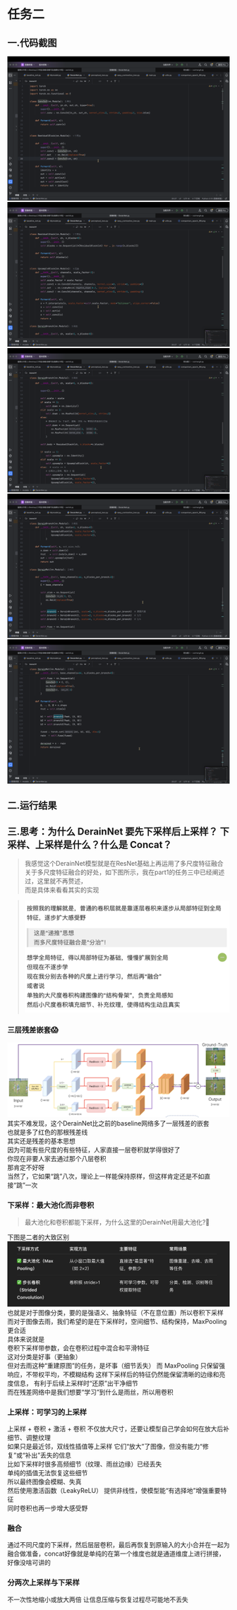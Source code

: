 # 任务二
## 一.代码截图
![alt text](<img/截屏2025-10-15 21.11.16.png>) 
![alt text](<img/截屏2025-10-15 21.11.21.png>) 
![alt text](<img/截屏2025-10-15 21.11.26.png>) 
![alt text](<img/截屏2025-10-15 21.11.45.png>) 
![alt text](<img/截屏2025-10-15 21.11.50.png>)
## 二.运行结果



## 三.思考：为什么 DerainNet 要先下采样后上采样？ 下采样、上采样是什么？什么是 Concat？
>我感觉这个DerainNet模型就是在ResNet基础上再运用了多尺度特征融合    
关于多尺度特征融合的好处，如下图所示，我在part1的任务三中已经阐述过，这里就不再赘述，    
而是具体来看看其实的实现     

>![alt text](<img/截屏2025-10-12 16.34.19.png>)

### 三层残差嵌套😱
![alt text](<img/截屏2025-10-12 15.34.58.png>)
其实不难发现，这个DerainNet比之前的baseline网络多了一层残差的嵌套    
也就是多了红色的那根残差线    
其实还是残差的基本思想    
因为可能有些尺度的有些特征，人家直接一层卷积就学得很好了     
你现在非要人家去通过那个八层卷积     
那肯定不好呀    
当然了，它如果“跳”八次，理论上一样能保持原样，但这样肯定还是不如直接“跳”一次
### 下采样：最大池化而非卷积
>最大池化和卷积都能下采样，为什么这里的DerainNet用最大池化?🤔    

下图是二者的大致区别   
![alt text](<img/截屏2025-10-12 14.41.43.png>)   
也就是对于图像分类，要的是强语义、抽象特征（不在意位置）所以卷积下采样
而对于图像去雨，我们希望的是在下采样时，空间细节、结构保持，MaxPooling更合适   
具体来说就是     
卷积下采样带参数，会在卷积过程中混合和平滑特征    
这对分类是好事（更抽象）   
但对去雨这种“重建原图”的任务，是坏事（细节丢失）
而 MaxPooling 只保留强响应，不带权平均，不模糊结构
这样下采样后的特征仍然能保留清晰的边缘和亮度信息，
有利于后续上采样时“还原”出干净细节     
而在残差网络中是我们想要“学习”到什么是雨丝，所以用卷积
### 上采样：可学习的上采样
上采样 + 卷积 + 激活 + 卷积
不仅放大尺寸，还要让模型自己学会如何在放大后补细节、调整纹理    
如果只是最近邻，双线性插值等上采样
它们“放大”了图像，但没有能力“修复”或“补出”丢失的信息    
比如下采样时很多高频细节（纹理、雨丝边缘）已经丢失     
单纯的插值无法恢复这些细节    
所以最终图像会模糊、失真     
然后使用激活函数（LeakyReLU）
提供非线性，使模型能“有选择地”增强重要特征    
同时卷积也再一步增大感受野
### 融合
通过不同尺度的下采样，然后层层卷积，最后再恢复到原输入的大小合并在一起为融合做准备，concat好像就是单纯的在第一个维度也就是通道维度上进行拼接，好像没啥可讲的     
### 分两次上采样与下采样
不一次性地缩小或放大两倍
让信息压缩与恢复过程尽可能地不丢失
